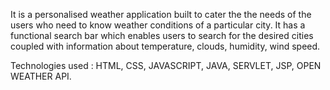 It is a personalised weather application built to cater the the needs of the users who need to know weather conditions of a particular city. It has a functional search bar which enables users to search for the desired cities coupled with information about temperature, clouds, humidity, wind speed.

Technologies used :
HTML, CSS, JAVASCRIPT, JAVA, SERVLET, JSP, OPEN WEATHER API.
